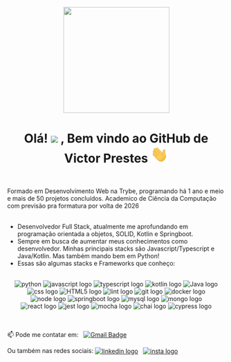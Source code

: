 <p align="Center" ><img src="https://octodex.github.com/images/steroidtocat.png" height="245px" width ="245px"></p>


<h1 align="Center">  Olá! <img src="https://media.giphy.com/media/WUlplcMpOCEmTGBtBW/giphy.gif" width="40px"> , Bem vindo ao GitHub de Victor Prestes <img src="https://raw.githubusercontent.com/ABSphreak/ABSphreak/master/gifs/Hi.gif" width="40px" /> </h1>
<br>

Formado em Desenvolvimento Web na Trybe, programando há 1 ano e meio e mais de 50 projetos concluídos.
Academico de Ciência da Computação com previsão pra formatura por volta de 2026
<br>
<br>
- Desenvolvedor Full Stack, atualmente me aprofundando em programação orientada a objetos, SOLID, Kotlin e Springboot.
- Sempre em busca de aumentar meus conhecimentos como desenvolvedor. Minhas principais stacks são Javascript/Typescript e Java/Kotlin. Mas também mando bem em Python!
- Essas são algumas stacks e Frameworks que conheço: 

<br />

<div align="center">

<img src="https://img.shields.io/badge/-Python-gray?logo=python&logoColor=white" alt="python"/>
<img src="https://img.shields.io/badge/-Javascript-gray?logo=javascript&logoColor=white" alt="javascript logo"> 
<img src="https://img.shields.io/badge/-Typescript-gray?logo=typescript&logoColor=white" alt="typescript logo">
<img src="https://img.shields.io/badge/-Kotlin-gray?logo=kotlin&logoColor=white" alt="kotlin logo">
<img src="https://img.shields.io/badge/-Java-gray?logo=java&logoColor=white" alt="Java logo">
<br />
<img src="https://img.shields.io/badge/-CSS3-gray?logo=css3&logoColor=white" alt="css logo">
<img src="https://img.shields.io/badge/-HTML5-gray?logo=HTML5&logoColor=white" alt="HTML5 logo">
<img src="https://img.shields.io/badge/-ESlint-gray?logo=ESlint&logoColor=white" alt="lint logo">
<img src="https://img.shields.io/badge/-Git-gray?logo=git&logoColor=white" alt="git logo">
<img src="https://img.shields.io/badge/-Docker-gray?logo=docker&logoColor=white" alt="docker logo"> 
<br />
<img src="https://img.shields.io/badge/-Node.JS-gray?logo=node.js&logoColor=white" alt="node logo">
<img src="https://img.shields.io/badge/-Springboot-gray?logo=Springboot&logoColor=white" alt="springboot logo">
<img src="https://img.shields.io/badge/-MySQL-gray?logo=mysql&logoColor=white" alt="mysql logo">
<img src="https://img.shields.io/badge/-Mongodb-gray?logo=mongodb&logoColor=white" alt="mongo logo">
<br />
<img src="https://img.shields.io/badge/-React-gray?logo=react&logoColor=white" alt="react logo">
<img src="https://img.shields.io/badge/-Jest-gray?logo=jest&logoColor=white" alt="jest logo">
<img src="https://img.shields.io/badge/-Mocha-gray?logo=mocha&logoColor=white" alt="mocha logo">
<img src="https://img.shields.io/badge/-Cypress-gray?logo=cypress&logoColor=white" alt="chai logo">
<img src="https://img.shields.io/badge/-Chai-gray?logo=chai&logoColor=white" alt="cypress logo">


</div>

  <br />

  <br />

📫 Pode me contatar em: &nbsp;&nbsp;[![Gmail Badge](https://img.shields.io/badge/-Gmail-c14438?style=flat-square&logo=Gmail&logoColor=white)](mailto:vhprestes@gmail.com)


<p>
  Ou também nas redes sociais:
<a href="https://www.linkedin.com/in/vhprestes/" target="_blank"><img align="center" src="https://img.shields.io/badge/-Linkedin-gray?style=for-the-badge&logo=linkedin&logoColor=white" alt="linkedin logo"/></a>&nbsp;&nbsp;
<a href="https://instagram.com/vhprestes" target="_blank"><img align="center" src="https://img.shields.io/badge/-Instagram-gray?style=for-the-badge&logo=Instagram&logoColor=white" alt="insta logo"/></a>&nbsp;&nbsp;
</p>

